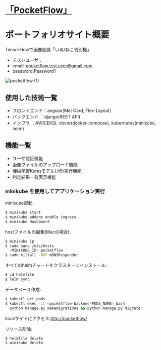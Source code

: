 # [「PocketFlow」](http://portfoliosite.pocketflow.work/)
# ポートフォリオサイト概要
TensorFlowで画像認識「いぬ/ねこ判別機」  
* テストユーザ：  
* emaill:pocketflow.test.user@gmail.com  
* password:Password1  

![pocketflow (1)](https://user-images.githubusercontent.com/59566529/99944959-1cc6fc80-2db7-11eb-873f-171367071c1d.png)

## 使用した技術一覧
* フロントエンド：angular(Mat Card, Flex-Layout)
* バックエンド  ：django(REST API)
* インフラ     ：AWS(EKS), docer(docker-compose), kubernetes(minikube, helm)

## 機能一覧
* ユーザ認証機能
* 画像ファイルのアップロード機能
* 機械学習Kerasモデル(.h5)実行機能
* 判定結果一覧表示機能

### minikube を使用してアプリケーション実行
minikube起動:
```bash
$ minikube start
$ minikube addons enable ingress
$ minikube dashboard
```
hostファイルの編集(Macの場合):
```bash
$ minikube ip
$ sudo nano /etc/hosts
  <MINIKUBE_IP> pocketflow
$ sudo killall -HUP mDNSResponder
```
すべてのhelmチャートをクラスターにインストール:
```bash
$ cd helmfile
$ helm sync
```
データベース作成:
```bash
$ kubectl get pods
$ kubectl exec -it <pocketflow-backend-PODS_NAME> bash 
  python manage.py makemigrations && python manage.py migrate
```
localサイトにアクセス:[http://pocketflow/](http://pocketflow/)  
  
リソース削除:
```bash
$ helmfile delete
$ minikube delete
```
